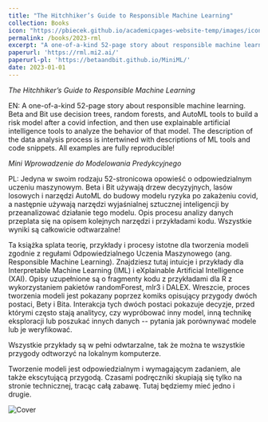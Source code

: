 ```yaml
---
title: "The Hitchhiker’s Guide to Responsible Machine Learning"
collection: Books
icon: "https://pbiecek.github.io/academicpages-website-temp/images/icon-book-rml.png"
permalink: /books/2023-rml
excerpt: "A one-of-a-kind 52-page story about responsible machine learning. Beta and Bit use decision trees, random forests, and AutoML tools to build a risk model after a covid infection, and then use explainable artificial intelligence tools to analyze the behavior of that model. The description of the data analysis process is intertwined with descriptions of ML tools and code snippets. All examples are fully reproducible!"
paperurl: 'https://rml.mi2.ai/'
paperurl-pl: 'https://betaandbit.github.io/MiniML/'
date: 2023-01-01
---
```


*The Hitchhiker’s Guide to Responsible Machine Learning*

EN: A one-of-a-kind 52-page story about responsible machine learning. Beta and Bit use decision trees, random forests, and AutoML tools to build a risk model after a covid infection, and then use explainable artificial intelligence tools to analyze the behavior of that model. The description of the data analysis process is intertwined with descriptions of ML tools and code snippets. All examples are fully reproducible!

*Mini Wprowadzenie do Modelowania Predykcyjnego*

PL: Jedyna w swoim rodzaju 52-stronicowa opowieść o odpowiedzialnym uczeniu maszynowym. Beta i Bit używają drzew decyzyjnych, lasów losowych i narzędzi AutoML do budowy modelu ryzyka po zakażeniu covid, a następnie używają narzędzi wyjaśnialnej sztucznej inteligencji by przeanalizować działanie tego modelu. Opis procesu analizy danych przeplata się na opisem kolejnych narzędzi i przykładami kodu. Wszystkie wyniki są całkowicie odtwarzalne!

Ta książka splata teorię, przykłady i procesy istotne dla tworzenia modeli zgodnie z regułami Odpowiedzialnego Uczenia Maszynowego (ang. Responsible Machine Learning). Znajdziesz tutaj intuicje i przykłady dla Interpretable Machine Learning (IML) i eXplainable Artificial Intelligence (XAI). Opisy uzupełnione są o fragmenty kodu z przykładami dla R z wykorzystaniem pakietów randomForest, mlr3 i DALEX. Wreszcie, proces tworzenia modeli jest pokazany poprzez komiks opisujący przygody dwóch postaci, Bety i Bita. Interakcja tych dwóch postaci pokazuje decyzje, przed którymi często stają analitycy, czy wypróbować inny model, inną technikę eksploracji lub poszukać innych danych -- pytania jak porównywać modele lub je weryfikować.

Wszystkie przykłady są w pełni odwtarzalne, tak że można te wszystkie przygody odtworzyć na lokalnym komputerze.

Tworzenie modeli jest odpowiedzialnym i wymagającym zadaniem, ale także ekscytującą przygodą. Czasami podręczniki skupiają się tylko na stronie technicznej, tracąc całą zabawę. Tutaj będziemy mieć jedno i drugie.

![Cover](https://rml.mi2.ai/figures/RML_cover.png)


